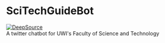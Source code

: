 # SciTechGuideBot  
[![DeepSource](https://static.deepsource.io/deepsource-badge-light-mini.svg)](https://deepsource.io/gh/DangaRanga/SciTechGuideBot/?ref=repository-badge)  
A twitter chatbot for UWI's Faculty of Science and Technology 
